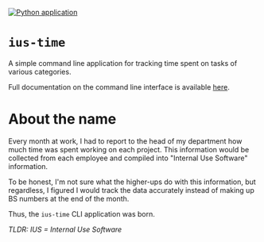 [![Python application](https://github.com/mrasore98/ius-time/actions/workflows/python-app.yml/badge.svg)](https://github.com/mrasore98/ius-time/actions/workflows/python-app.yml)

# `ius-time`

A simple command line application for tracking time spent on tasks of various categories.

Full documentation on the command line interface is available [here](docs/CommandLineInterface.md).

# About the name

Every month at work, I had to report to the head of my department how much time
was spent working on each project. This information would be collected from each employee and compiled into
"Internal Use Software" information. 

To be honest, I'm not sure what the higher-ups do with this information, but regardless, I figured I would track
the data accurately instead of making up BS numbers at the end of the month. 

Thus, the `ius-time` CLI application was born.

*TLDR: IUS = Internal Use Software*
 